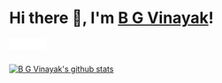 # Hi there 👋, I'm <a href="https://bgvinayak.in" target="_blank">B G Vinayak</a>!


<a href="https://bgvinayak.in" target="_blank"><img align="left" alt="https://bgvinayak.in" width="22px" src="https://github.com/Aakarsh-B/trying-repos/blob/master/www.svg" /></a>
<a href="https://www.linkedin.com/in/bgvinayak" target="_blank"><img align="left" alt="B G Vinayak | LinkedIn" width="22px" src="https://github.com/Aakarsh-B/trying-repos/blob/master/linkedin.svg" /></a>
<a href="https://twitter.com/bgvinayak64" target="_blank"><img align="left" alt="B G Vinayak | X" width="22px" src="https://github.com/Aakarsh-B/trying-repos/blob/master/twitter.svg" />
<br />
<br />
  
[![B G Vinayak's github stats](https://github-readme-stats.vercel.app/api?username=bhatvinayak&show=prs_merged,prs_merged_percentage&rank_icon=github&theme=cobalt)](https://bgvinayak.in)
